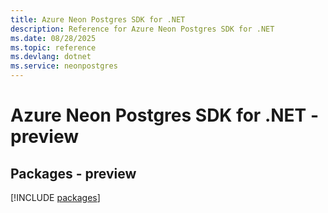 ```yaml
---
title: Azure Neon Postgres SDK for .NET
description: Reference for Azure Neon Postgres SDK for .NET
ms.date: 08/28/2025
ms.topic: reference
ms.devlang: dotnet
ms.service: neonpostgres
---
```

# Azure Neon Postgres SDK for .NET - preview
## Packages - preview
[!INCLUDE [packages](neon-postgres-index.md)]